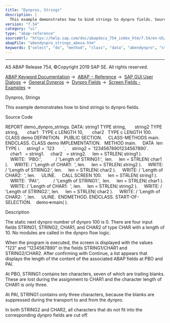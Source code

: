 ```yaml
---
title: "Dynpros, Strings"
description: |
  This example demonstrates how to bind strings to dynpro fields. Source Code REPORT demo_dynpro_strings. DATA: string1 TYPE string, string2 TYPE string, char1   TYPE c LENGTH 10, char2   TYPE c LENGTH 100. CLASS demo DEFINITION. PUBLIC SECTION. CLASS-METHODS main. ENDCLASS. CLASS demo IMPLEMENTATIO
version: "7.54"
category: "ui"
type: "abap-reference"
sourceUrl: "https://help.sap.com/doc/abapdocu_754_index_htm/7.54/en-US/abendynpro_strings_abexa.htm"
abapFile: "abendynpro_strings_abexa.htm"
keywords: ["select", "do", "method", "class", "data", "abendynpro", "strings", "abexa"]
---
```


* * *

AS ABAP Release 754, ©Copyright 2019 SAP SE. All rights reserved.

[ABAP Keyword Documentation](https://help.sap.com/doc/abapdocu_754_index_htm/7.54/en-US/abenabap.htm) →  [ABAP − Reference](https://help.sap.com/doc/abapdocu_754_index_htm/7.54/en-US/abenabap_reference.htm) →  [SAP GUI User Dialogs](https://help.sap.com/doc/abapdocu_754_index_htm/7.54/en-US/abenabap_screens.htm) →  [General Dynpros](https://help.sap.com/doc/abapdocu_754_index_htm/7.54/en-US/abenabap_dynpros.htm) →  [Dynpro Fields](https://help.sap.com/doc/abapdocu_754_index_htm/7.54/en-US/abenabap_dynpros_fields.htm) →  [Screen Fields - Examples](https://help.sap.com/doc/abapdocu_754_index_htm/7.54/en-US/abendynpro_field_abexas.htm) → 

Dynpros, Strings

This example demonstrates how to bind strings to dynpro fields.

Source Code

REPORT demo\_dynpro\_strings.
DATA: string1 TYPE string,
      string2 TYPE string,
      char1   TYPE c LENGTH 10,
      char2   TYPE c LENGTH 100.
CLASS demo DEFINITION.
  PUBLIC SECTION.
    CLASS-METHODS main.
ENDCLASS.
CLASS demo IMPLEMENTATION.
  METHOD main.
    DATA  len TYPE i.
    string1 = \`123       \`.
    string2 = \`12345678901234567890\`.
    char1   = string1.
    char2   = string2.
    len = STRLEN( string1 ).
    WRITE:  'PBO:',
          / 'Length of STRING1:',  len.
    len = STRLEN( char1 ).
    WRITE: / 'Length of CHAR1:  ', len.
    len = STRLEN( string2 ).
    WRITE: / 'Length of STRING2:', len.
    len = STRLEN( char2 ).
    WRITE: / 'Length of CHAR2:  ', len.
    ULINE.
    CALL SCREEN 100.
    len = STRLEN( string1 ).
    WRITE:  'PAI:',
          / 'Length of STRING1:',  len.
    len = STRLEN( char1 ).
    WRITE: / 'Length of CHAR1:  ', len.
    len = STRLEN( string2 ).
    WRITE: / 'Length of STRING2:', len.
    len = STRLEN( char2 ).
    WRITE: / 'Length of CHAR2:  ', len.
    ULINE.  ENDMETHOD.
ENDCLASS.
START-OF-SELECTION.
   demo=>main( ).

Description

The static next dynpro number of dynpro 100 is 0. There are four input fields STRING1, STRING2, CHAR1, and CHAR2 of type CHAR with a length of 10. No modules are called in the dynpro flow logic.

When the program is executed, the screen is displayed with the values "123" and "1234567890" in the fields STRING1/CHAR1 and STRING2/CHAR2. After confirming with Continue, a list appears that displays the length of the content of the associated ABAP fields at PBO and PAI.

At PBO, STRING1 contains ten characters, seven of which are trailing blanks. These are lost during the assignment to CHAR1 and the character length of CHAR1 is only three.

At PAI, STRING1 contains only three characters, because the blanks are suppressed during the transport to and from the dynpro.

In both STRING2 and CHAR2, all characters that do not fit into the corresponding dynpro fields are cut off.